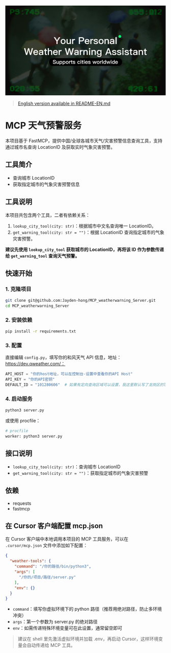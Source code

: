 <p align="center">
  <img src="images/projectcover.png" alt="Project Cover"/>
</p>

> [English version available in README-EN.md](./README-EN.md)

# MCP 天气预警服务

本项目基于 FastMCP，提供中国/全球各城市天气/灾害预警信息查询工具，支持通过城市名查询 LocationID 及获取实时气象灾害预警。

## 工具简介
- 查询城市 LocationID
- 获取指定城市的气象灾害预警信息

## 工具说明
本项目共包含两个工具，二者有依赖关系：
1. `lookup_city_tool(city: str)`：根据城市中文名查询唯一 LocationID。
2. `get_warning_tool(city: str = "")`：根据 LocationID 查询指定城市的气象灾害预警。

**建议先使用 `lookup_city_tool` 获取城市的 LocationID，再将该 ID 作为参数传递给 `get_warning_tool` 查询天气预警。**

## 快速开始

### 1. 克隆项目
```bash
git clone git@github.com:Jayden-hong/MCP_weatherwarning_Server.git
cd MCP_weatherwarning_Server
```

### 2. 安装依赖
```bash
pip install -r requirements.txt
```

### 3. 配置
直接编辑 `config.py`，填写你的和风天气 API 信息，地址：https://dev.qweather.com/：
```python
API_HOST = "你的host地址，可以在控制台-设置中查看你的API Host"
API_KEY = "你的API密钥"
DEFAULT_ID = "101280606"  # 如果有定向查询区域可以设置，我这里默认写了龙岗区的locationid，若更换地区，server的mcp工具描述那里也需要同步修改。
```

### 4. 启动服务
```bash
python3 server.py
```
或使用 procfile：
```bash
# procfile
worker: python3 server.py
```

## 接口说明
- `lookup_city_tool(city: str)`：查询城市 LocationID
- `get_warning_tool(city: str = "")`：获取指定城市的气象灾害预警

## 依赖
- requests
- fastmcp

## 在 Cursor 客户端配置 mcp.json

在 Cursor 客户端中本地调用本项目的 MCP 工具服务，可以在 `.cursor/mcp.json` 文件中添加如下配置：

```json
{
  "weather-tools": {
    "command": "/你的路径/bin/python3",
    "args": [
      "/你的/项目/路径/server.py"
    ],
    "env": {}
  }
}
```

- `command`：填写你虚拟环境下的 python 路径（推荐用绝对路径，防止多环境冲突）
- `args`：第一个参数为 server.py 的绝对路径
- `env`：如需传递特殊环境变量可在此设置，通常留空即可

> 建议在 shell 里先激活虚拟环境并加载 .env，再启动 Cursor，这样环境变量会自动传递给 MCP 工具。
